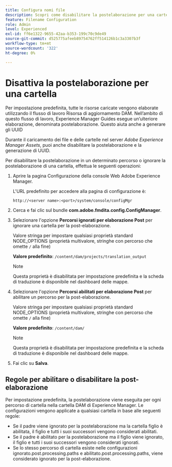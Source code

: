 ```yaml
---
title: Configura nomi file
description: Scopri come disabilitare la postelaborazione per una cartella caricata in Adobe Experience Manager Assets
feature: Filename Configuration
role: Admin
level: Experienced
exl-id: ff6e1322-9655-42aa-b353-199c70c9de49
source-git-commit: d525775afeeb89754762ff514126b1c3a3307b3f
workflow-type: tm+mt
source-wordcount: '322'
ht-degree: 0%

---
```


# Disattiva la postelaborazione per una cartella

Per impostazione predefinita, tutte le risorse caricate vengono elaborate utilizzando il flusso di lavoro Risorsa di aggiornamento DAM. Nell’ambito di questo flusso di lavoro, Experience Manager Guides esegue un’ulteriore elaborazione, denominata postelaborazione. Questo aiuta anche a generare gli UUID

Durante il caricamento dei file e delle cartelle nel server *Adobe Experience Manager Assets*, puoi anche disabilitare la postelaborazione e la generazione di UUID.


Per disabilitare la postelaborazione in un determinato percorso o ignorare la postelaborazione di una cartella, effettua le seguenti operazioni:


1. Aprire la pagina Configurazione della console Web Adobe Experience Manager.

   L&#39;URL predefinito per accedere alla pagina di configurazione è:

   ```http
   http://<server name>:<port>/system/console/configMgr
   ```

1. Cerca e fai clic sul bundle **com.adobe.fmdita.config.ConfigManager**.

1. Selezionare l&#39;opzione **Percorsi ignorati per elaborazione Post** per ignorare una cartella per la post-elaborazione.

   Valore stringa per impostare qualsiasi proprietà standard NODE_OPTIONS (proprietà multivalore, stringhe con percorso che omette `/` alla fine)

   **Valore predefinito**: `/content/dam/projects/translation_output`

   >[!NOTE]
   >
   > Questa proprietà è disabilitata per impostazione predefinita e la scheda di traduzione è disponibile nel dashboard delle mappe.

1. Selezionare l&#39;opzione **Percorsi abilitati per elaborazione Post** per abilitare un percorso per la post-elaborazione.

   Valore stringa per impostare qualsiasi proprietà standard NODE_OPTIONS (proprietà multivalore, stringhe con percorso che omette `/` alla fine)

   **Valore predefinito**: `/content/dam/`

   >[!NOTE]
   >
   > Questa proprietà è disabilitata per impostazione predefinita e la scheda di traduzione è disponibile nel dashboard delle mappe.


1. Fai clic su **Salva**.



## Regole per abilitare o disabilitare la post-elaborazione

Per impostazione predefinita, la postelaborazione viene eseguita per ogni percorso di cartella nella cartella DAM di Experience Manager. Le configurazioni vengono applicate a qualsiasi cartella in base alle seguenti regole:

* Se il padre viene ignorato per la postelaborazione ma la cartella figlio è abilitata, il figlio e tutti i suoi successori vengono considerati abilitati.
* Se il padre è abilitato per la postelaborazione ma il figlio viene ignorato, il figlio e tutti i suoi successori vengono considerati ignorati.
* Se lo stesso percorso di cartella esiste nelle configurazioni ignorato.post.processing.paths e abilitato.post.processing.paths, viene considerato ignorato per la post-elaborazione.
